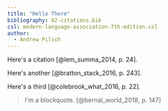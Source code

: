 ```yaml
---
title: "Hello There"
bibliography: 02-citations.bib
csl: modern-language-association-7th-edition.csl
author:
  - Andrew Pilsch
---
```


Here's a citation [@lem_summa_2014, p. 24].

Here's another [@bratton_stack_2016, p. 243].

Here's a third [@colebrook_what_2016, p. 22].

> I'm a blockquote. [@bernal_world_2018, p. 147]
